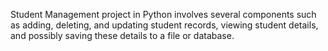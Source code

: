  Student Management project in Python involves several components such as adding, deleting, and updating student records, viewing student details, and possibly saving these details to a file or database.
